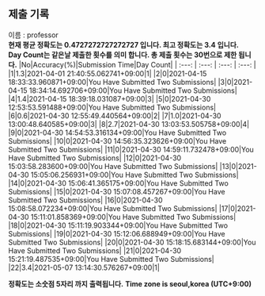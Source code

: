 


  
## 제출 기록  
이름 : professor  
**현재 평균 정확도는 0.4727272727272727 입니다. 최고 정확도는 3.4 입니다.**  
**Day Count는 같은날 제출한 횟수를 의미 합니다. 총 제출 횟수는 30번으로 제한 됩니다.**
|No|Accuracy(%)|Submission Time|Day Count|
| :---: | :---: | :---: | :---: |
|1|1.3|2021-04-01 21:40:55.062741+09:00|1|
|2|0|2021-04-15 18:33:33.960871+09:00|You Have Submitted Two Submissions|
|3|0|2021-04-15 18:34:14.692706+09:00|You Have Submitted Two Submissions|
|4|1.4|2021-04-15 18:39:18.031087+09:00|3|
|5|0|2021-04-30 12:53:53.591488+09:00|You Have Submitted Two Submissions|
|6|0.6|2021-04-30 12:55:49.440564+09:00|2|
|7|1.0|2021-04-30 13:00:48.640585+09:00|3|
|8|2.7|2021-04-30 13:03:53.505758+09:00|4|
|9|0|2021-04-30 14:54:53.316134+09:00|You Have Submitted Two Submissions|
|10|0|2021-04-30 14:56:35.323626+09:00|You Have Submitted Two Submissions|
|11|0|2021-04-30 14:59:11.732478+09:00|You Have Submitted Two Submissions|
|12|0|2021-04-30 15:03:58.283600+09:00|You Have Submitted Two Submissions|
|13|0|2021-04-30 15:05:06.256931+09:00|You Have Submitted Two Submissions|
|14|0|2021-04-30 15:06:41.365175+09:00|You Have Submitted Two Submissions|
|15|0|2021-04-30 15:07:08.457267+09:00|You Have Submitted Two Submissions|
|16|0|2021-04-30 15:08:58.072234+09:00|You Have Submitted Two Submissions|
|17|0|2021-04-30 15:11:01.858369+09:00|You Have Submitted Two Submissions|
|18|0|2021-04-30 15:11:19.903344+09:00|You Have Submitted Two Submissions|
|19|0|2021-04-30 15:12:06.688949+09:00|You Have Submitted Two Submissions|
|20|0|2021-04-30 15:18:15.683144+09:00|You Have Submitted Two Submissions|
|21|0|2021-04-30 15:21:19.487535+09:00|You Have Submitted Two Submissions|
|22|3.4|2021-05-07 13:14:30.576267+09:00|1|


**정확도는 소숫점 5자리 까지 출력됩니다.**
**Time zone is seoul,korea (UTC+9:00)**
